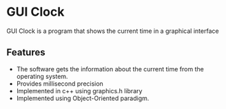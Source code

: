 # GUI Clock

GUI Clock is a program that shows the current time in a graphical interface

## Features

- The software gets the information about the current time from the operating system.
- Provides millisecond precision
- Implemented in c++ using graphics.h library
- Implemented using Object-Oriented paradigm.
